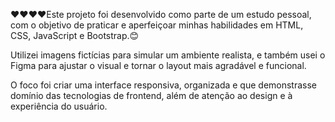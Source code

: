 ❤️❤️❤️❤️Este projeto foi desenvolvido como parte de um estudo pessoal, com o objetivo de praticar e aperfeiçoar minhas habilidades em 
HTML, CSS, JavaScript e Bootstrap.😊

Utilizei imagens fictícias para simular um ambiente realista, e também usei o Figma para ajustar o visual e tornar o layout mais agradável e funcional.

O foco foi criar uma interface responsiva, organizada e que demonstrasse domínio das tecnologias de frontend, além de atenção ao design e à experiência do usuário.

